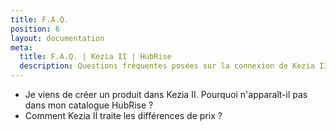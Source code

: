 ```yaml
---
title: F.A.Q.
position: 6
layout: documentation
meta:
  title: F.A.Q. | Kezia II | HubRise
  description: Questions fréquentes posées sur la connexion de Kezia II à HubRise. Connectez vos applications à HubRise avec facilité et synchronisez vos données.
---
```


- <Link to="/apps/kezia/faqs/produit-non-exporte">Je viens de créer un produit dans Kezia II. Pourquoi n'apparaît-il pas dans mon catalogue HubRise ?</Link>
- <Link to="/apps/kezia/faqs/differences-prix">Comment Kezia II traite les différences de prix ?</Link>
